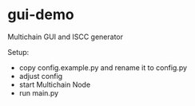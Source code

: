 # gui-demo
Multichain GUI and ISCC generator

Setup:

- copy config.example.py and rename it to config.py
- adjust config
- start Multichain Node
- run main.py